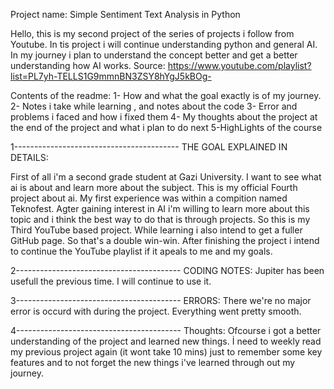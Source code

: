 Project name: Simple Sentiment Text Analysis in Python

Hello, this is my second project of the series of projects i follow from Youtube. In tis project i will continue understanding python and general AI. In my journey i plan to
understand the concept better and get a better understanding how AI works.
Source: https://www.youtube.com/playlist?list=PL7yh-TELLS1G9mmnBN3ZSY8hYgJ5kBOg-

Contents of the readme: 
1- How and what the goal exactly is of my journey.
2- Notes i take while learning , and notes about the code 
3- Error and problems i faced and how i fixed them
4- My thoughts about the project at the end of the project and what i plan to do next
5-HighLights of the course


1----------------------------------------- THE GOAL EXPLAINED IN DETAILS:

First of all i'm a second grade student at Gazi University. I want to see what ai is about and learn more about the subject. This is my official Fourth project about ai. My first experience was within a compition named Teknofest. Agter gaining interest in AI i'm willing to learn more about this topic and i think the best way to do that is through projects. So this is my Third YouTube based project. While learning i also intend to get a fuller GitHub page. So that's a double win-win. After finishing the project i intend to continue the YouTube playlist if it apeals to me and my goals.


2----------------------------------------- CODING NOTES:
Jupiter has been usefull the previous time. I will continue to use it. 


3----------------------------------------- ERRORS:
There we're no major error is occurd with during the project.
Everything went pretty smooth.


4----------------------------------------- Thoughts:
Ofcourse i got a better understanding of the project and learned new things.
İ need to weekly read my previous project again (it wont take 10  mins) just to remember some key features and to not forget the new things i've learned through out my journey.
